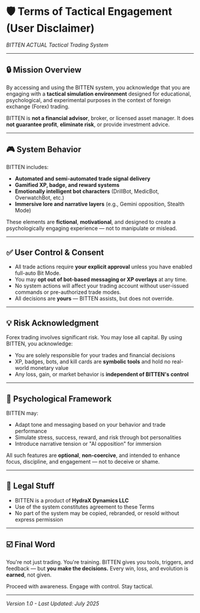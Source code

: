 # 🛡️ **Terms of Tactical Engagement (User Disclaimer)**

*BITTEN ACTUAL Tactical Trading System*

---

## 🔒 Mission Overview

By accessing and using the BITTEN system, you acknowledge that you are engaging with a **tactical simulation environment** designed for educational, psychological, and experimental purposes in the context of foreign exchange (Forex) trading.

BITTEN is **not a financial advisor**, broker, or licensed asset manager. It does **not guarantee profit**, **eliminate risk**, or provide investment advice.

---

## 🎮 System Behavior

BITTEN includes:

* **Automated and semi-automated trade signal delivery**
* **Gamified XP, badge, and reward systems**
* **Emotionally intelligent bot characters** (DrillBot, MedicBot, OverwatchBot, etc.)
* **Immersive lore and narrative layers** (e.g., Gemini opposition, Stealth Mode)

These elements are **fictional**, **motivational**, and designed to create a psychologically engaging experience — not to manipulate or mislead.

---

## ✅ User Control & Consent

* All trade actions require **your explicit approval** unless you have enabled full-auto Bit Mode.
* You may **opt out of bot-based messaging or XP overlays** at any time.
* No system actions will affect your trading account without user-issued commands or pre-authorized trade modes.
* All decisions are **yours** — BITTEN assists, but does not override.

---

## 💡 Risk Acknowledgment

Forex trading involves significant risk. You may lose all capital. By using BITTEN, you acknowledge:

* You are solely responsible for your trades and financial decisions
* XP, badges, bots, and kill cards are **symbolic tools** and hold no real-world monetary value
* Any loss, gain, or market behavior is **independent of BITTEN's control**

---

## 🧠 Psychological Framework

BITTEN may:

* Adapt tone and messaging based on your behavior and trade performance
* Simulate stress, success, reward, and risk through bot personalities
* Introduce narrative tension or "AI opposition" for immersion

All such features are **optional**, **non-coercive**, and intended to enhance focus, discipline, and engagement — not to deceive or shame.

---

## 📜 Legal Stuff

* BITTEN is a product of **HydraX Dynamics LLC**
* Use of the system constitutes agreement to these Terms
* No part of the system may be copied, rebranded, or resold without express permission

---

## ☑️ Final Word

You're not just trading. You're training.
BITTEN gives you tools, triggers, and feedback — but **you make the decisions.**
Every win, loss, and evolution is **earned**, not given.

Proceed with awareness.
Engage with control.
Stay tactical.

---

*Version 1.0 - Last Updated: July 2025*